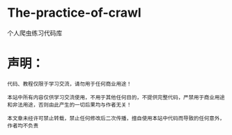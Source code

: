 # The-practice-of-crawl
个人爬虫练习代码库
# 声明：

    代码、教程仅限于学习交流，请勿用于任何商业用途！

    本站中所有内容仅供学习交流使用，不用于其他任何目的，不提供完整代码，严禁用于商业用途和非法用途，否则由此产生的一切后果均与作者无关！

    本文章未经许可禁止转载，禁止任何修改后二次传播，擅自使用本站中代码而导致的任何意外，作者均不负责
